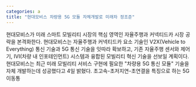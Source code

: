 ```yaml
---
categories: a
title: "현대모비스 차량용 5G 모듈 자체개발로 미래차 정조준"
---
```

현대모비스가 미래 스마트 모빌리티 시장의 핵심 영역인 자율주행과 커넥티드카 시장 공략을 본격화한다. 현대모비스는 자율주행과 커넥티드카 요소 기술인 V2X(Vehicle to Everything) 통신 기술과 5G 통신 기술을 잇따라 확보하고, 기존 자율주행 센서와 제어기, IVI(차량 내 인포테인먼트) 시스템과 융합된 모빌리티 혁신 기술을 선보일 계획이다.현대모비스는 최근 미래 모빌리티 서비스 구현에 필요한 "차량용 5G 통신 모듈" 기술을 자체 개발하는데 성공했다고 4일 밝혔다. 초고속-초저지연-초연결을 특징으로 하는 5G 이동통